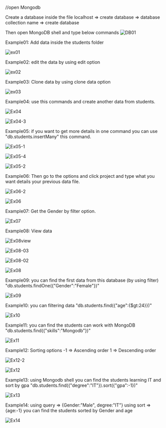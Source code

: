 //open Mongodb

Create a database inside the file
localhost => create database => database collection name => create database

Then open MongoDB shell and type below commands
![DB01](https://github.com/user-attachments/assets/8c646a02-0d23-4a94-b840-8fc9d6591bd2)

Example01:
Add data inside the students folder

![ex01](https://github.com/user-attachments/assets/0c365819-f9ad-44c6-a0ae-3fdd1df07381)



Example02:
edit the data by using edit option 

![ex02](https://github.com/user-attachments/assets/7ed206dc-1592-42f3-9be4-1f738f6b741b)



Example03:
Clone data by using clone data option

![ex03](https://github.com/user-attachments/assets/a392d4a6-a52c-4816-9254-970b984de4f7)



Example04:
use this commands and create another data from students.

![Ex04](https://github.com/user-attachments/assets/3ac577fc-2ef8-4306-ac1f-f5cbb3c89f92)

![Ex04-3](https://github.com/user-attachments/assets/17c08d5d-1627-4a7b-a6ee-7c7bfbca2b80)




Example05:
if you want to get more details in one command you can use 
"db.students.insertMany" this command.

![Ex05-1](https://github.com/user-attachments/assets/b9fc6f53-8f59-4e47-a138-5ce6be17b9eb)

![Ex05-4](https://github.com/user-attachments/assets/76ca7b19-b018-4ee8-a77a-b320803f1655)

![Ex05-2](https://github.com/user-attachments/assets/bc062f02-83fd-456f-a2cf-8e823ae774fb)




Example06:
Then go to the options and click project and type what you want details your previous data file.

![Ex06-2](https://github.com/user-attachments/assets/6616ae78-de9f-499a-acf8-4141c67f4ab1)

![Ex06](https://github.com/user-attachments/assets/76afa5d5-ceb9-4d2c-aff4-0d7fb2398bfd)




Example07:
Get the Gender by filter option.

![Ex07](https://github.com/user-attachments/assets/09245023-4b59-4682-bc4b-da37b56018ed)




Example08:
View data

![Ex08view](https://github.com/user-attachments/assets/9f4a64bb-008c-42fd-844a-07055ee52c2e)

![Ex08-03](https://github.com/user-attachments/assets/7acdce2c-f85e-44a2-8e34-4cc5b3412369)

![Ex08-02](https://github.com/user-attachments/assets/2211474c-b967-4765-a0dc-052dbfb6017d)

![Ex08](https://github.com/user-attachments/assets/c3397921-3d07-4b22-b422-6bc25e07c216)




Example09:
you can find the first data from this database (by using filter)
"db.students.findOne({"Gender":"Female"})"

![Ex09](https://github.com/user-attachments/assets/2ba1ca3f-bc55-4fe6-be6b-3b3a87fe6578)




Example10:
you can filtering data 
"db.students.find({"age":{$gt:24}})"

![Ex10](https://github.com/user-attachments/assets/0f9d7151-4794-4c3e-bc05-cbcc5fca8e59)



Example11:
you can find the students can work with  MongoDB
"db.students.find({"skills":"Mongodb"})"

![Ex11](https://github.com/user-attachments/assets/3a7a2875-5abf-451c-9a7a-ecb1cbb4d210)




Example12:
Sorting options
-1 => Ascending order
 1 => Descending order

![Ex12-2](https://github.com/user-attachments/assets/ffe1a630-d692-41af-8d56-5701cea0c605)

![Ex12](https://github.com/user-attachments/assets/e2de43eb-5c05-4d6b-afaa-1244e3093a5c)
 


 
Example13:
using Mongodb shell you can find the students learning IT and sort by gpa 
"db.students.find({"degree":"IT"}).sort({"gpa":-1})"

![Ex13](https://github.com/user-attachments/assets/db3242d4-85e0-4bf7-a1c7-3f2699ef59ac)




Example14:
using query => {Gender:"Male", degree:"IT"}
using sort => {age:-1}
you can find the students sorted by Gender and age

![Ex14](https://github.com/user-attachments/assets/16dc153d-3bbd-40f2-9e59-e77fc24391ca)







